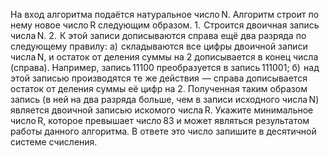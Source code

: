 На вход алгоритма подаётся натуральное число N. Алгоритм строит по нему новое число R 
следующим образом.
1.  Строится двоичная запись числа N.
2.  К этой записи дописываются справа ещё два разряда по следующему правилу:
а)  складываются все цифры двоичной записи числа N, и остаток от деления суммы на 2 
дописывается в конец числа (справа). Например, запись 11100 преобразуется в 
запись 111001;
б)  над этой записью производятся те же действия  — справа дописывается остаток от 
деления суммы её цифр на 2.
Полученная таким образом запись (в ней на два разряда больше, чем в записи исходного 
числа N) является двоичной записью искомого числа R.
Укажите минимальное число R, которое превышает число 83 и может являться результатом 
работы данного алгоритма. В ответе это число запишите в десятичной системе счисления.

